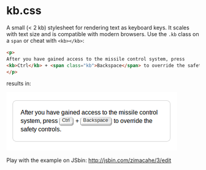 kb.css
======

A small (< 2 kb) stylesheet for rendering text as keyboard keys. It scales with text size and is compatible with modern browsers. Use the `.kb` class on a `span` or cheat with `<kb></kb>`:

```html
<p>
After you have gained access to the missile control system, press 
<kb>Ctrl</kb> + <span class="kb">Backspace</span> to override the safety controls.
</p>
```

results in:

!["Example"](https://raw.githubusercontent.com/JSlote/kb.css/master/example.png "Example")

Play with the example on JSbin: http://jsbin.com/zimacahe/3/edit
